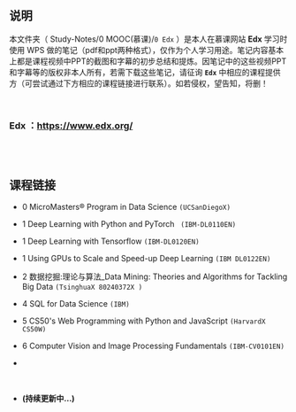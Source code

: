 ## 说明
本文件夹（ Study-Notes/0 MOOC(慕课)/`0 Edx` ）是本人在慕课网站 **Edx** 学习时使用 WPS 做的笔记（pdf和ppt两种格式），仅作为个人学习用途。笔记内容基本上都是课程视频中PPT的截图和字幕的初步总结和提炼。因笔记中的这些视频PPT和字幕等的版权非本人所有，若需下载这些笔记，请征询 **`Edx`** 中相应的课程提供方（可尝试通过下方相应的课程链接进行联系）。如若侵权，望告知，将删！

<br>

### Edx ：https://www.edx.org/

<br>
<br>


## 课程链接
* 0 <a href="https://www.edx.org/micromasters/uc-san-diegox-data-science" style="text-decoration:none">MicroMasters® Program in Data Science</a> `(UCSanDiegoX)`

* 1 <a href="https://www.edx.org/course/deep-learning-with-python-and-pytorch" style="text-decoration:none">Deep Learning with Python and PyTorch</a> ` (IBM-DL0110EN)`

* 1 <a href="https://www.edx.org/course/deep-learning-with-tensorflow" style="text-decoration:none">Deep Learning with Tensorflow</a> `(IBM-DL0120EN)`

* 1 <a href="https://www.edx.org/course/using-gpus-to-scale-and-speed-up-deep-learning" style="text-decoration:none">Using GPUs to Scale and Speed-up Deep Learning</a> `(IBM DL0122EN)`

* 2 <a href="https://www.edx.org/course/data-mining-theories-and-algorithms-for-tackling-b" style="text-decoration:none">数据挖掘:理论与算法_Data Mining: Theories and Algorithms for Tackling Big Data</a> `(TsinghuaX 80240372X )`

* 4 <a href="https://www.edx.org/course/sql-for-data-science" style="text-decoration:none">SQL for Data Science</a> `(IBM)`

* 5 <a href="https://www.edx.org/course/cs50s-web-programming-with-python-and-javascript" style="text-decoration:none">CS50's Web Programming with Python and JavaScript</a> `(HarvardX CS50W)`

* 6 <a href="https://www.edx.org/course/computer-vision-and-image-processing-fundamentals" style="text-decoration:none">Computer Vision and Image Processing Fundamentals</a> `(IBM-CV0101EN)`

* <a href="" style="text-decoration:none"></a>

<br>

* **(持续更新中...)**
